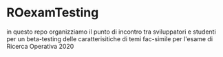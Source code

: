 # ROexamTesting
in questo repo organizziamo il punto di incontro tra sviluppatori e studenti per un beta-testing delle caratterisitiche di temi fac-simile per l'esame di Ricerca Operativa 2020 
